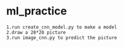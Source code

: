 # ml_practice

    1.run create_cnn_model.py to make a model
    2.draw a 28*28 picture
    3.run image_cnn.py to predict the picture

